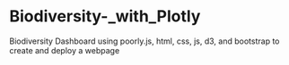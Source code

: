# Biodiversity-_with_Plotly
Biodiversity Dashboard using poorly.js, html, css, js, d3, and bootstrap to create and deploy a webpage
